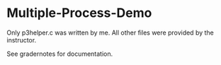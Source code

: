 # Multiple-Process-Demo

Only p3helper.c was written by me. All other files were provided by the instructor. 

See gradernotes for documentation.

